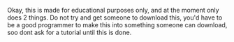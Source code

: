 Okay, this is made for educational purposes only, and at the moment only does 2 things. Do not try and get someone to download this, you'd have to be a good programmer to make this into something someone can download, soo dont ask for a tutorial until this is done. 